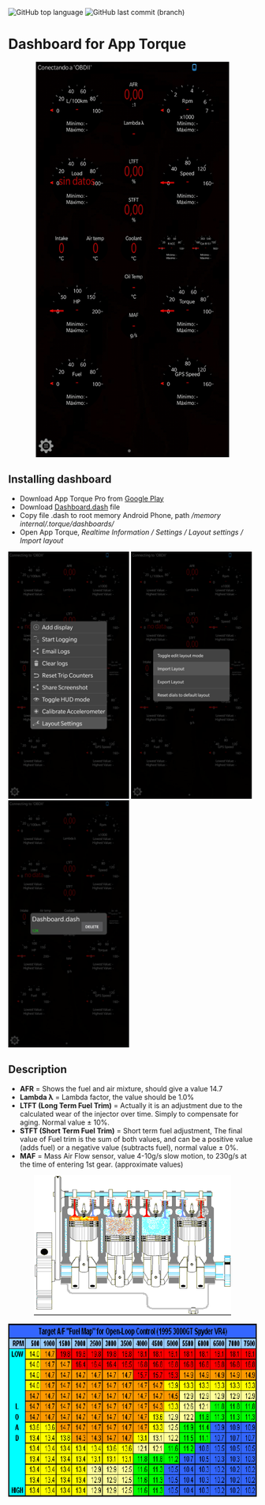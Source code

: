 ![GitHub top language](https://img.shields.io/github/languages/top/azagramac/DashboardTorque.svg) ![GitHub last commit (branch)](https://img.shields.io/github/last-commit/azagramac/DashboardTorque/master.svg)

# Dashboard for App Torque
<p align="center">
	<img src="images/screenshot.jpg" alt="JPG" height="800" />
</p>



## Installing dashboard
- Download App Torque Pro from [Google Play](https://play.google.com/store/apps/details?id=org.prowl.torque)
- Download [Dashboard.dash](https://github.com/AzagraMac/DashboardTorque/blob/master/Dashboard.dash) file
- Copy file .dash to root memory Android Phone, path */memory internal/.torque/dashboards/*
- Open App Torque, *Realtime Information / Settings / Layout settings / Import layout*

<p> 
<img src="images/001.jpg" alt="JPG 01" height="500" />
<img src="images/002.jpg" alt="JPG 02" height="500" />
<img src="images/003.jpg" alt="JPG 03" height="500" />
</p>

## Description
- **AFR** = Shows the fuel and air mixture, should give a value 14.7
- **Lambda λ** = Lambda factor, the value should be 1.0%
- **LTFT (Long Term Fuel Trim)** = Actually it is an adjustment due to the calculated wear of the injector over time. Simply to compensate for aging. Normal value ± 10%.
- **STFT (Short Term Fuel Trim)** = Short term fuel adjustment, The final value of Fuel trim is the sum of both values, and can be a positive value (adds fuel) or a negative value (subtracts fuel), normal value ± 0%.
- **MAF** = Mass Air Flow sensor, value 4-10g/s slow motion, to 230g/s at the time of entering 1st gear. (approximate values)

<p align="center">
	<img src="images/engine.gif" alt="GIF Engine" height="283" />
</p>
<p align="center">
	<img src="images/map.gif" alt="GIF Map" height="350" />
</p>

